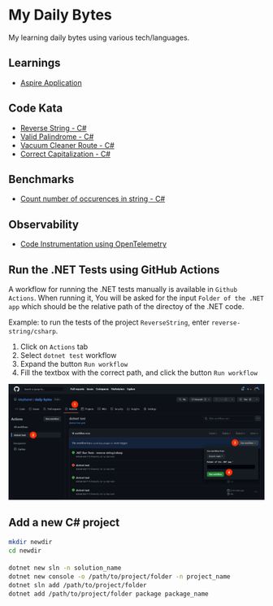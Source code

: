 # My Daily Bytes

My learning daily bytes using various tech/languages.

## Learnings

- [Aspire Application](./aspire/)

## Code Kata

- [Reverse String - C#](https://github.com/stephanel/daily-bytes/tree/master/reverse-string/csharp)
- [Valid Palindrome - C#](https://github.com/stephanel/daily-bytes/tree/master/valid-palindrome/csharp)
- [Vacuum Cleaner Route - C#](https://github.com/stephanel/daily-bytes/tree/master/vaccum-cleaner-route/csharp)
- [Correct Capitalization - C#](https://github.com/stephanel/daily-bytes/tree/master/correct-capitalization/csharp)

## Benchmarks

- [Count number of occurences in string - C#](https://github.com/stephanel/daily-bytes/tree/master/benchmarks/Benchmarks.CountOccurencesInString)

## Observability

- [Code Instrumentation using OpenTelemetry](https://github.com/stephanel/daily-bytes/tree/master/opentelemetry/csharp)

## Run the .NET Tests using GitHub Actions

A workflow for running the .NET tests manually is available in `Github Actions`. When running it, You will be asked for the input `Folder of the .NET app` which should be the relative path of the directoy of the .NET code.

Example: to run the tests of the project `ReverseString`, enter `reverse-string/csharp`.

1. Click on `Actions` tab
2. Select `dotnet test` workflow
3. Expand the button `Run workflow`
4. Fill the textbox with the correct path, and click the button `Run workflow`

![run the 'dotnet test' workflow manually](./documentation/Manually%20run%20the%20'dotnet%20test'%20workflow.jpg)

## Add a new C# project

```bash
mkdir newdir
cd newdir

dotnet new sln -n solution_name
dotnet new console -o /path/to/project/folder -n project_name
dotnet sln add /path/to/project/folder
dotnet add /path/to/project/folder package package_name
```
